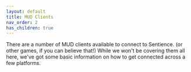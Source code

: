 ```yaml
---
layout: default
title: MUD Clients
nav_order: 2
has_children: true
---
```


There are a number of MUD clients available to connect to Sentience. (or other games, if you can believe that!) While we won't be covering them all here, we've got some basic information on how to get connected across a few platforms.